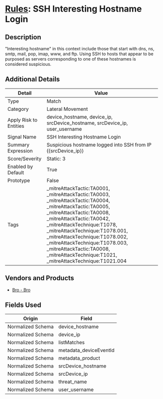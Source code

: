 # [Rules](README.md): SSH Interesting Hostname Login

## Description
"Interesting hostname" in this context include those that start with dns, ns, smtp, mail, pop, imap, www, and ftp.  Using SSH to hosts that appear to be purposed as servers corresponding to one of these hostnames is considered suspicious.

## Additional Details
|Detail|Value|
|----|----|
|Type|Match|
|Category|Lateral Movement|
|Apply Risk to Entities|device_hostname, device_ip, srcDevice_hostname, srcDevice_ip, user_username|
|Signal Name|SSH Interesting Hostname Login|
|Summary Expression|Suspicious hostname logged into SSH from IP {{srcDevice_ip}}|
|Score/Severity|Static: 3|
|Enabled by Default|True|
|Prototype|False|
|Tags|_mitreAttackTactic:TA0001, _mitreAttackTactic:TA0003, _mitreAttackTactic:TA0004, _mitreAttackTactic:TA0005, _mitreAttackTactic:TA0008, _mitreAttackTactic:TA0042, _mitreAttackTechnique:T1078, _mitreAttackTechnique:T1078.001, _mitreAttackTechnique:T1078.002, _mitreAttackTechnique:T1078.003, _mitreAttackTactic:TA0008, _mitreAttackTechnique:T1021, _mitreAttackTechnique:T1021.004|
## Vendors and Products
- [Bro - Bro](../products/37C866BF-72E1-470A-9072-EDB908F56951.md)


## Fields Used

|Origin|Field|
|----|----|
|Normalized Schema|device_hostname|
|Normalized Schema|device_ip|
|Normalized Schema|listMatches|
|Normalized Schema|metadata_deviceEventId|
|Normalized Schema|metadata_product|
|Normalized Schema|srcDevice_hostname|
|Normalized Schema|srcDevice_ip|
|Normalized Schema|threat_name|
|Normalized Schema|user_username|


